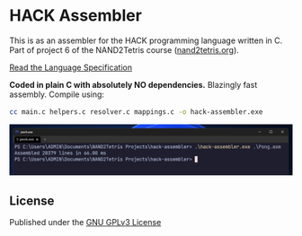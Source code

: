 # HACK Assembler

This is as an assembler for the HACK programming language written in C. Part of project 6 of the NAND2Tetris course ([nand2tetris.org](https://nand2tetris.org)).

[Read the Language Specification](https://www.nand2tetris.org/_files/ugd/44046b_7ef1c00a714c46768f08c459a6cab45a.pdf)

**Coded in plain C with absolutely NO dependencies.**
Blazingly fast assembly. Compile using:

```bash
cc main.c helpers.c resolver.c mappings.c -o hack-assembler.exe
```

![Screenshot of assembly](screenshot.png)

## License

Published under the [GNU GPLv3 License](https://www.gnu.org/licenses/gpl-3.0.en.html)